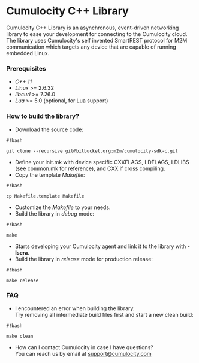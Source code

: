 # Cumulocity C++ Library #

Cumulocity C++ Library is an asynchronous, event-driven networking library to ease your development for connecting to the Cumulocity cloud. The library uses Cumulocity's self invented SmartREST protocol for M2M communication which targets any device that are capable of running embedded Linux.

### Prerequisites ###

* *C++ 11*
* *Linux* >= 2.6.32
* *libcurl* >= 7.26.0
* *Lua* >= 5.0 (optional, for Lua support)

### How to build the library? ###

* Download the source code:

```
#!bash

git clone --recursive git@bitbucket.org:m2m/cumulocity-sdk-c.git
```

* Define your init.mk with device specific CXXFLAGS, LDFLAGS, LDLIBS (see common.mk for reference), and CXX if cross compiling.
* Copy the template *Makefile*:

```
#!bash

cp Makefile.template Makefile
```

* Customize the *Makefile* to your needs.
* Build the library in *debug* mode:

```
#!bash

make
```

* Starts developing your Cumulocity agent and link it to the library with **-lsera**.
* Build the library in *release* mode for production release:

```
#!bash

make release
```


### FAQ ###
* I encountered an error when building the library.  
  Try removing all intermediate build files first and start a new clean build:

```
#!bash

make clean
```
* How can I contact Cumulocity in case I have questions?  
  You can reach us by email at support@cumulocity.com